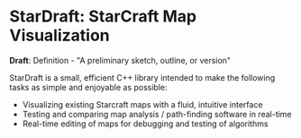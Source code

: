 # StarDraft: StarCraft Map Visualization

**Draft**: Definition - "A preliminary sketch, outline, or version"

StarDraft is a small, efficient C++ library intended to make the following tasks as simple and enjoyable as possible:
* Visualizing existing Starcraft maps with a fluid, intuitive interface
* Testing and comparing map analysis / path-finding software in real-time
* Real-time editing of maps for debugging and testing of algorithms
